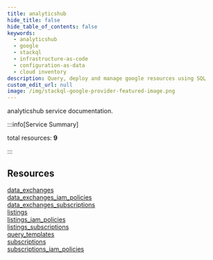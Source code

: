 ```yaml
---
title: analyticshub
hide_title: false
hide_table_of_contents: false
keywords:
  - analyticshub
  - google
  - stackql
  - infrastructure-as-code
  - configuration-as-data
  - cloud inventory
description: Query, deploy and manage google resources using SQL
custom_edit_url: null
image: /img/stackql-google-provider-featured-image.png
---
```


analyticshub service documentation.

:::info[Service Summary]

total resources: __9__  

:::

## Resources
<div class="row">
<div class="providerDocColumn">
<a href="/analyticshub/data_exchanges/">data_exchanges</a><br />
<a href="/analyticshub/data_exchanges_iam_policies/">data_exchanges_iam_policies</a><br />
<a href="/analyticshub/data_exchanges_subscriptions/">data_exchanges_subscriptions</a><br />
<a href="/analyticshub/listings/">listings</a><br />
<a href="/analyticshub/listings_iam_policies/">listings_iam_policies</a>
</div>
<div class="providerDocColumn">
<a href="/analyticshub/listings_subscriptions/">listings_subscriptions</a><br />
<a href="/analyticshub/query_templates/">query_templates</a><br />
<a href="/analyticshub/subscriptions/">subscriptions</a><br />
<a href="/analyticshub/subscriptions_iam_policies/">subscriptions_iam_policies</a>
</div>
</div>